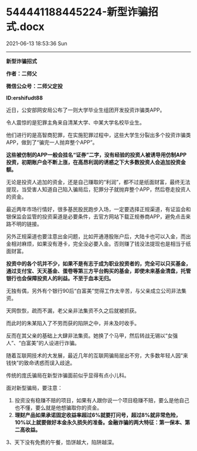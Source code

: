 # 544441188445224-新型诈骗招式.docx

2021-06-13 18:53:36 Sun

----

__新型诈骗招式__

__作者：二师父__

__微信公众号：二师父定投__

__ID:ershifudt88__

近日，公安部网安局公布了一则大学毕业生组团开发投资诈骗类APP。

令人震惊的是犯罪主角来自清某大学、中某大学名校毕业生。

他们进行的是高智商犯罪，在实施犯罪过程中，这些大学生分裂出多个投资诈骗类APP，做到了“骗完一人抛弃整个APP”。

__这些被仿制的APP一般会挂名“证券”二字，没有经验的投资人被诱导用仿制APP投资，初期账户会不断上涨，在高昂利润的诱惑之下大多数投资人会追加投资金额。__

无论是投资人追加的资金，还是自己赚取的“利润”，都不过是纸面财富，最终无法提现，当受害人知道自己陷入骗局后，犯罪分子就抛弃整个APP，然后卷走投资人的资金。

最近两年市场行情好，很多基民股民跑步入场，一定要选择正规渠道，有证监会和银保监会监管的投资渠道是必要条件，去官方网站下载正规券商APP，避免点击来路不明的链接。

另外正规渠道也要注意出金问题，比如开通港股账户后，大陆卡也可以入金，而出金相对麻烦，如果没有港卡，完全没必要入金。否则赚了钱没法提现也是相当于纸面财富。

__投资中的各个坑并不少，如果不是有志于成为职业投资者的，完全可以只买基金，通过支付宝、天天基金、蛋卷等第三方平台购买的基金，即使未来基金清盘，托管银行也会保障投资人的利益。不至于血本无归。__

无独有偶，另外有个银行90后“白富美”觉得工作太辛苦，与父亲成立公司非法集资。

天网恢恢，疏而不漏，老父亲非法集资不久之后就被抓获。

而此时的朱某陷入了不劳而获的陷阱之中，并未及时收手。

反而在其父亲的基础上大肆非法集资。她换了个马甲，然后转战无锡以“女强人”、“白富美”的人设进行诈骗。

随着互联网技术的大发展，最近几年的互联网骗局层出不穷，大多数年轻人因“来钱快”的致命诱惑而误入歧途。

传统的庞氏骗局在新型诈骗面前似乎显得有点小儿科。

面对新型骗局，要注意：

1. 投资没有稳赚不赔的项目，如果有人跟你说一个项目稳赚不赔，要么是他自己也不懂，要么就是他想骗取你的资金。
2. __理财产品如果承诺固定收益率超过6%就要打问号，超过8%就非常危险，10%以上就要做好本金永久损失的准备。金融诈骗的两大特征：第一保本、第二高收益。__

3、天下没有免费的午餐，馅饼越大，陷阱越深。

